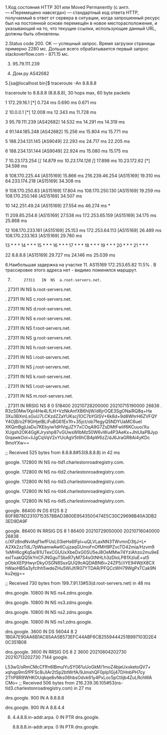 1.Код состояния HTTP 301 или Moved Permanently (с англ. — «Перемещено навсегда») — стандартный код ответа HTTP, получаемый в ответ от сервера в ситуации, когда запрошенный ресурс был на постоянной основе перемещён в новое месторасположение, и указывающий на то, что текущие ссылки, использующие данный URL, должны быть обновлены. 


2.Status code 200. OK — успешный запрос. Время загрузки страницы примерно 2280 мс. Дольше всего обрабатывается первый запрос stackoverflow.com - 871.15 мс.


3.  95.79.111.239


4. Дом.ру AS42682


5.[sa@localhost bin]$ traceroute -An 8.8.8.8

traceroute to 8.8.8.8 (8.8.8.8), 30 hops max, 60 byte packets

 1  172.29.16.1 [*]  0.724 ms  0.690 ms  0.671 ms
 
 2  10.0.0.1 [*]  12.008 ms  12.343 ms  11.728 ms
 
 3  95.79.111.239 [AS42682]  14.532 ms  14.291 ms  14.319 ms
 
 4  91.144.185.248 [AS42682]  15.256 ms  15.804 ms  15.771 ms
 
 5  188.234.131.145 [AS9049]  22.293 ms  24.717 ms  22.205 ms
 
 6  188.234.131.144 [AS9049]  22.924 ms  15.080 ms  15.175 ms
 
 7  10.23.173.254 [*]  14.879 ms 10.23.174.126 [*]  17.898 ms 10.23.172.62 [*]  34.598 ms
 
 8  108.170.225.44 [AS15169]  15.866 ms 216.239.46.254 [AS15169]  19.310 ms 64.233.174.218 [AS15169]  34.308 ms
 
 9  108.170.250.83 [AS15169]  17.804 ms 108.170.250.130 [AS15169]  19.259 ms 108.170.250.146 [AS15169]  34.507 ms

10  142.251.49.24 [AS15169]  27.554 ms  46.274 ms *

11  209.85.254.6 [AS15169]  27.538 ms 172.253.65.159 [AS15169]  34.175 ms  25.868 ms

12  108.170.233.161 [AS15169]  25.153 ms 172.253.64.113 [AS15169]  26.489 ms 108.170.233.163 [AS15169]  29.760 ms

13  * * *
14  * * *
15  * * *
16  * * *
17  * * *
18  * * *
19  * * *
20  * * *
21  * * *

22  8.8.8.8 [AS15169]  29.727 ms  24.146 ms  25.039 ms



6.Наибольшая задержка на участке  11. AS15169 172.253.65.82 11.5% . В трассировке этого адреса нет - видимо поменялся маршрут.


7. 			27311	IN	NS	a.root-servers.net.

.			27311	IN	NS	b.root-servers.net.

.			27311	IN	NS	c.root-servers.net.

.			27311	IN	NS	d.root-servers.net.

.			27311	IN	NS	e.root-servers.net.

.			27311	IN	NS	f.root-servers.net.

.			27311	IN	NS	g.root-servers.net.

.			27311	IN	NS	h.root-servers.net.

.			27311	IN	NS	i.root-servers.net.

.			27311	IN	NS	j.root-servers.net.

.			27311	IN	NS	k.root-servers.net.

.			27311	IN	NS	l.root-servers.net.

.			27311	IN	NS	m.root-servers.net.

.			27311	IN	RRSIG	NS 8 0 518400 20210728200000 20210715190000 26838 . R3zS0Mw1XpI4He4LfLH+VzNkAnfXB6hljW/d6jrOQE3SgONaiRQ8q+Ha 3Xu3BXmLsGuU7LCKzdZZaYUKscj1OC7bYGlSV+6k8d+9d8WhrH6ZVFQY Y4OjB/o2F9GHjeIBLiFuBG61Ex1fr+35jct/ob7fegyQ5NDYUaMC6ueI XKQmBgjlJaDu7KEbyiw1dHVqjJZY7xCOqA9G7ZsDMtFwlif6KCuuo/Xu XUgsh2OK4GgKJryshp87vGUwsWIbMz50W6vWu4P3AeKx+JhlUIaPBJyp 0rqawkOol+ilJgCqVqV2xYUcAgV5t6hCB4pW6zZ/dJ6JraGR8Ai4yKDc 9moYXw==

;; Received 525 bytes from 8.8.8.8#53(8.8.8.8) in 42 ms

google.			172800	IN	NS	ns-tld1.charlestonroadregistry.com.

google.			172800	IN	NS	ns-tld2.charlestonroadregistry.com.

google.			172800	IN	NS	ns-tld3.charlestonroadregistry.com.

google.			172800	IN	NS	ns-tld4.charlestonroadregistry.com.

google.			172800	IN	NS	ns-tld5.charlestonroadregistry.com.

google.			86400	IN	DS	6125 8 2 80F8B78D23107153578BAD3800E9543500474E5C30C29698B40A3DB2 3ED9DA9F

google.			86400	IN	RRSIG	DS 8 1 86400 20210729050000 20210716040000 26838 
. c/XFz8ndNvlAqf1wfFUsL03ieHs6lFpl+uQLVLaxNN3TWvmnD3tjJ+L+ 
A2Xk2zzTdL/7pWsamwAwtlCujzaqGUmoFnOfMH9PZvcTD42mia/Hzvm9 1xMH6cgKq5a/81UTexCGUUxXbeDxG0SU5eJ8OeMMw74YziAhzo2mu9eE exITxakQQ5kYnCFJNGguTSbxR7yM7S4sGtNHLh3zDloLP81XzluE+ut5 pObkXEPjHwyrDkyOSGN8SsxQUQ9cAQDABN6i+24ZP5//iYE94WjtX8CX hWaoHB5a3yfclhh5wdeZHu5WiJf/R07YTDAR/PFQCcWH79WgPxTCak9N ku2ejg==

;; Received 730 bytes from 199.7.91.13#53(d.root-servers.net) in 48 ms

dns.google.		10800	IN	NS	ns4.zdns.google.

dns.google.		10800	IN	NS	ns3.zdns.google.

dns.google.		10800	IN	NS	ns2.zdns.google.

dns.google.		10800	IN	NS	ns1.zdns.google.

dns.google.		3600	IN	DS	56044 8 2 1B0A7E90AA6B1AC65AA5B573EFC44ABF6CB2559444251B997103D2E4 0C351B08

dns.google.		3600	IN	RRSIG	DS 8 2 3600 20210804202730 20210713202730 7144 google. 

L53w0/sRmCMcCf1fn6lBmulYuSY061uUoGkM/1moZ4bjeUxxketoQV7+ 
xqhqp9mSfPFSc8iJIAr2tSp2btWrfA/9JmshQF0plp1Gj47DHnbPH7cy 2ThP8R9WHKOUqkqe8vNks06hbsOdvk61y4PxLoc5pCtlijb4ZuLRchWA CMo=
;; Received 506 bytes from 216.239.36.105#53(ns-tld3.charlestonroadregistry.com) in 27 ms


dns.google.		900	IN	A	8.8.8.8

dns.google.		900	IN	A	8.8.4.4



8. 4.4.8.8.in-addr.arpa.	0	IN	PTR	dns.google.

   8.8.8.8.in-addr.arpa.	0	IN	PTR	dns.google.



 
